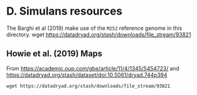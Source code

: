 # D. Simulans resources

The Barghi et al (2019) make use of the `M252` reference genome in this directory.
wget https://datadryad.org/stash/downloads/file_stream/93821

## Howie et al. (2019) Maps

From https://academic.oup.com/gbe/article/11/4/1345/5454723/ and https://datadryad.org/stash/dataset/doi:10.5061/dryad.744p394

    wget https://datadryad.org/stash/downloads/file_stream/93821
